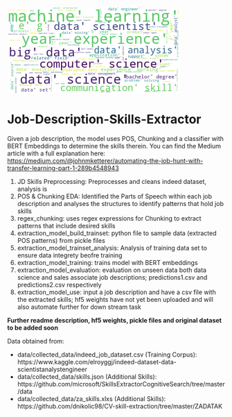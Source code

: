 ![Image of WordCloud](lemma_wordcloud.png)

# Job-Description-Skills-Extractor
Given a job description, the model uses POS, Chunking and a classifier with BERT Embeddings to determine the skills therein.
You can find the Medium article with a full explanation here: https://medium.com/@johnmketterer/automating-the-job-hunt-with-transfer-learning-part-1-289b4548943
<ol>
  <li> JD Skills Preprocessing: Preprocesses and cleans indeed dataset, analysis is  
  <li> POS & Chunking EDA: Identified the Parts of Speech within each job description and analyses the structures to identify patterns that hold job skills 
  <li> regex_chunking: uses regex expressions for Chunking to extract patterns that include desired skills
  <li> extraction_model_build_trainset: python file to sample data (extracted POS patterns) from pickle files
  <li> extraction_model_trainset_analysis: Analysis of training data set to ensure data integrety beofre training
  <li> extraction_model_training: trains model with BERT embeddings
  <li> extraction_model_evaluation: evaluation on unseen data both data science and sales associate job descriptions; predictions1.csv and predictions2.csv respectively
  <li> extraction_model_use: input a job description and have a csv file with the extracted skills; hf5 weights have not yet been uploaded and will also automate further for down stream task
</ol>

**Further readme description, hf5 weights, pickle files and original dataset to be added soon**

Data obtained from: 
 <ul>
   <li>data/collected_data/indeed_job_dataset.csv (Training Corpus): https://www.kaggle.com/elroyggj/indeed-dataset-data-scientistanalystengineer
   <li>data/collected_data/skills.json (Additional Skills): https://github.com/microsoft/SkillsExtractorCognitiveSearch/tree/master/data
   <li>data/collected_data/za_skills.xlxs (Additional Skills): https://github.com/dnikolic98/CV-skill-extraction/tree/master/ZADATAK
 </ul>
